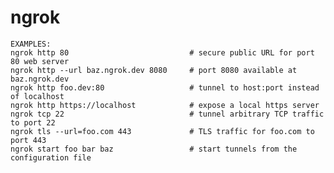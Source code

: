 # ngrok


    EXAMPLES: 
    ngrok http 80                           # secure public URL for port 80 web server
    ngrok http --url baz.ngrok.dev 8080     # port 8080 available at baz.ngrok.dev
    ngrok http foo.dev:80                   # tunnel to host:port instead of localhost
    ngrok http https://localhost            # expose a local https server
    ngrok tcp 22                            # tunnel arbitrary TCP traffic to port 22
    ngrok tls --url=foo.com 443             # TLS traffic for foo.com to port 443
    ngrok start foo bar baz                 # start tunnels from the configuration file
